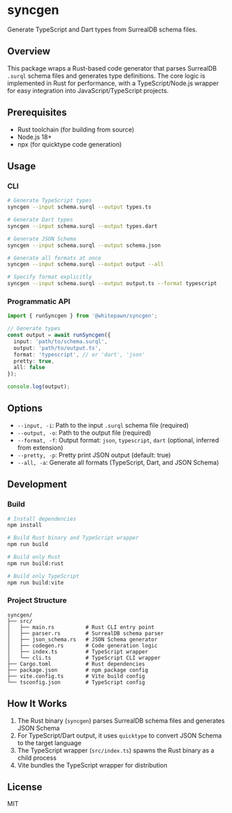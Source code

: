 # syncgen

Generate TypeScript and Dart types from SurrealDB schema files.

## Overview

This package wraps a Rust-based code generator that parses SurrealDB `.surql` schema files and generates type definitions. The core logic is implemented in Rust for performance, with a TypeScript/Node.js wrapper for easy integration into JavaScript/TypeScript projects.

## Prerequisites

- Rust toolchain (for building from source)
- Node.js 18+
- npx (for quicktype code generation)

## Usage

### CLI

```bash
# Generate TypeScript types
syncgen --input schema.surql --output types.ts

# Generate Dart types
syncgen --input schema.surql --output types.dart

# Generate JSON Schema
syncgen --input schema.surql --output schema.json

# Generate all formats at once
syncgen --input schema.surql --output output --all

# Specify format explicitly
syncgen --input schema.surql --output output.ts --format typescript
```

### Programmatic API

```typescript
import { runSyncgen } from '@whitepawn/syncgen';

// Generate types
const output = await runSyncgen({
  input: 'path/to/schema.surql',
  output: 'path/to/output.ts',
  format: 'typescript', // or 'dart', 'json'
  pretty: true,
  all: false
});

console.log(output);
```

## Options

- `--input, -i`: Path to the input `.surql` schema file (required)
- `--output, -o`: Path to the output file (required)
- `--format, -f`: Output format: `json`, `typescript`, `dart` (optional, inferred from extension)
- `--pretty, -p`: Pretty print JSON output (default: true)
- `--all, -a`: Generate all formats (TypeScript, Dart, and JSON Schema)

## Development

### Build

```bash
# Install dependencies
npm install

# Build Rust binary and TypeScript wrapper
npm run build

# Build only Rust
npm run build:rust

# Build only TypeScript
npm run build:vite
```

### Project Structure

```
syncgen/
├── src/
│   ├── main.rs          # Rust CLI entry point
│   ├── parser.rs        # SurrealDB schema parser
│   ├── json_schema.rs   # JSON Schema generator
│   ├── codegen.rs       # Code generation logic
│   ├── index.ts         # TypeScript wrapper
│   └── cli.ts           # TypeScript CLI wrapper
├── Cargo.toml           # Rust dependencies
├── package.json         # npm package config
├── vite.config.ts       # Vite build config
└── tsconfig.json        # TypeScript config
```

## How It Works

1. The Rust binary (`syncgen`) parses SurrealDB schema files and generates JSON Schema
2. For TypeScript/Dart output, it uses `quicktype` to convert JSON Schema to the target language
3. The TypeScript wrapper (`src/index.ts`) spawns the Rust binary as a child process
4. Vite bundles the TypeScript wrapper for distribution

## License

MIT
